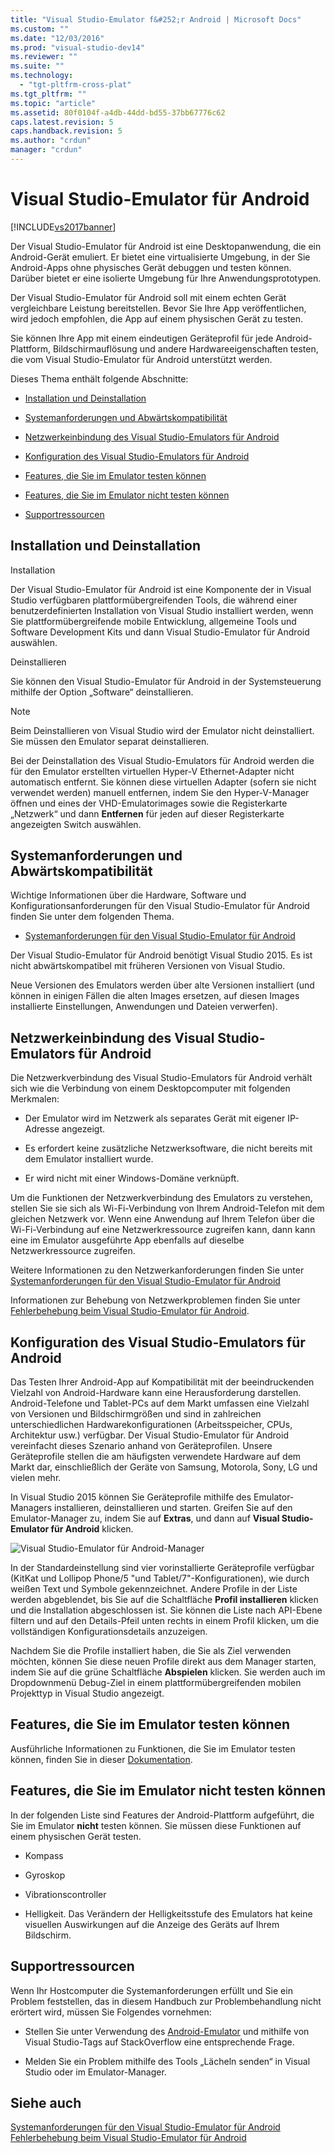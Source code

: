 ```yaml
---
title: "Visual Studio-Emulator f&#252;r Android | Microsoft Docs"
ms.custom: ""
ms.date: "12/03/2016"
ms.prod: "visual-studio-dev14"
ms.reviewer: ""
ms.suite: ""
ms.technology: 
  - "tgt-pltfrm-cross-plat"
ms.tgt_pltfrm: ""
ms.topic: "article"
ms.assetid: 80f0104f-a4db-44dd-bd55-37bb67776c62
caps.latest.revision: 5
caps.handback.revision: 5
ms.author: "crdun"
manager: "crdun"
---
```

# Visual Studio-Emulator f&#252;r Android
[!INCLUDE[vs2017banner](../code-quality/includes/vs2017banner.md)]

Der Visual Studio\-Emulator für Android ist eine Desktopanwendung, die ein Android\-Gerät emuliert.  Er bietet eine virtualisierte Umgebung, in der Sie Android\-Apps ohne physisches Gerät debuggen und testen können.  Darüber bietet er eine isolierte Umgebung für Ihre Anwendungsprototypen.  
  
 Der Visual Studio\-Emulator für Android soll mit einem echten Gerät vergleichbare Leistung bereitstellen.  Bevor Sie Ihre App veröffentlichen, wird jedoch empfohlen, die App auf einem physischen Gerät zu testen.  
  
 Sie können Ihre App mit einem eindeutigen Geräteprofil für jede Android\-Plattform, Bildschirmauflösung und andere Hardwareeigenschaften testen, die vom Visual Studio\-Emulator für Android unterstützt werden.  
  
 Dieses Thema enthält folgende Abschnitte:  
  
-   [Installation und Deinstallation](#Installing)  
  
-   [Systemanforderungen und Abwärtskompatibilität](#Requirements)  
  
-   [Netzwerkeinbindung des Visual Studio-Emulators für Android](#Networking)  
  
-   [Konfiguration des Visual Studio-Emulators für Android](#Configuring)  
  
-   [Features, die Sie im Emulator testen können](#FeaturesTest)  
  
-   [Features, die Sie im Emulator nicht testen können](#FeaturesNonTest)  
  
-   [Supportressourcen](#Support)  
  
##  <a name="Installing"></a> Installation und Deinstallation  
 Installation  
  
 Der Visual Studio\-Emulator für Android ist eine Komponente der in Visual Studio verfügbaren plattformübergreifenden Tools, die während einer benutzerdefinierten Installation von Visual Studio installiert werden, wenn Sie plattformübergreifende mobile Entwicklung, allgemeine Tools und Software Development Kits und dann Visual Studio\-Emulator für Android auswählen.  
  
 Deinstallieren  
  
 Sie können den Visual Studio\-Emulator für Android in der Systemsteuerung mithilfe der Option „Software“ deinstallieren.  
  
> [!NOTE]
>  Beim Deinstallieren von Visual Studio wird der Emulator nicht deinstalliert.  Sie müssen den Emulator separat deinstallieren.  
  
 Bei der Deinstallation des Visual Studio\-Emulators für Android werden die für den Emulator erstellten virtuellen Hyper\-V Ethernet\-Adapter nicht automatisch entfernt.  Sie können diese virtuellen Adapter \(sofern sie nicht verwendet werden\) manuell entfernen, indem Sie den Hyper\-V\-Manager öffnen und eines der VHD\-Emulatorimages sowie die Registerkarte „Netzwerk“ und dann **Entfernen** für jeden auf dieser Registerkarte angezeigten Switch auswählen.  
  
##  <a name="Requirements"></a> Systemanforderungen und Abwärtskompatibilität  
 Wichtige Informationen über die Hardware, Software und Konfigurationsanforderungen für den Visual Studio\-Emulator für Android finden Sie unter dem folgenden Thema.  
  
-   [Systemanforderungen für den Visual Studio\-Emulator für Android](../cross-platform/system-requirements-for-the-visual-studio-emulator-for-android.md)  
  
 Der Visual Studio\-Emulator für Android benötigt Visual Studio 2015. Es ist nicht abwärtskompatibel mit früheren Versionen von Visual Studio.  
  
 Neue Versionen des Emulators werden über alte Versionen installiert \(und können in einigen Fällen die alten Images ersetzen, auf diesen Images installierte Einstellungen, Anwendungen und Dateien verwerfen\).  
  
##  <a name="Networking"></a> Netzwerkeinbindung des Visual Studio\-Emulators für Android  
 Die Netzwerkverbindung des Visual Studio\-Emulators für Android verhält sich wie die Verbindung von einem Desktopcomputer mit folgenden Merkmalen:  
  
-   Der Emulator wird im Netzwerk als separates Gerät mit eigener IP\-Adresse angezeigt.  
  
-   Es erfordert keine zusätzliche Netzwerksoftware, die nicht bereits mit dem Emulator installiert wurde.  
  
-   Er wird nicht mit einer Windows\-Domäne verknüpft.  
  
 Um die Funktionen der Netzwerkverbindung des Emulators zu verstehen, stellen Sie sie sich als Wi\-Fi\-Verbindung von Ihrem Android\-Telefon mit dem gleichen Netzwerk vor.  Wenn eine Anwendung auf Ihrem Telefon über die Wi\-Fi\-Verbindung auf eine Netzwerkressource zugreifen kann, dann kann eine im Emulator ausgeführte App ebenfalls auf dieselbe Netzwerkressource zugreifen.  
  
 Weitere Informationen zu den Netzwerkanforderungen finden Sie unter [Systemanforderungen für den Visual Studio\-Emulator für Android](../cross-platform/system-requirements-for-the-visual-studio-emulator-for-android.md)  
  
 Informationen zur Behebung von Netzwerkproblemen finden Sie unter [Fehlerbehebung beim Visual Studio\-Emulator für Android](../cross-platform/troubleshooting-the-visual-studio-emulator-for-android.md).  
  
##  <a name="Configuring"></a> Konfiguration des Visual Studio\-Emulators für Android  
 Das Testen Ihrer Android\-App auf Kompatibilität mit der beeindruckenden Vielzahl von Android\-Hardware kann eine Herausforderung darstellen.  Android\-Telefone und Tablet\-PCs auf dem Markt umfassen eine Vielzahl von Versionen und Bildschirmgrößen und sind in zahlreichen unterschiedlichen Hardwarekonfigurationen \(Arbeitsspeicher, CPUs, Architektur usw.\) verfügbar.  Der Visual Studio\-Emulator für Android vereinfacht dieses Szenario anhand von Geräteprofilen.  Unsere Geräteprofile stellen die am häufigsten verwendete Hardware auf dem Markt dar, einschließlich der Geräte von Samsung, Motorola, Sony, LG und vielen mehr.  
  
 In Visual Studio 2015 können Sie Geräteprofile mithilfe des Emulator\-Managers installieren, deinstallieren und starten.  Greifen Sie auf den Emulator\-Manager zu, indem Sie auf **Extras**, und dann auf **Visual Studio\-Emulator für Android** klicken.  
  
 ![Visual Studio&#45;Emulator für Android&#45;Manager](../cross-platform/media/android_emu_manager.png "Android\_Emu\_Manager")  
  
 In der Standardeinstellung sind vier vorinstallierte Geräteprofile verfügbar \(KitKat und Lollipop Phone\/5 "und Tablet\/7"\-Konfigurationen\), wie durch weißen Text und Symbole gekennzeichnet.  Andere Profile in der Liste werden abgeblendet, bis Sie auf die Schaltfläche **Profil installieren** klicken und die Installation abgeschlossen ist.  Sie können die Liste nach API\-Ebene filtern und auf den Details\-Pfeil unten rechts in einem Profil klicken, um die vollständigen Konfigurationsdetails anzuzeigen.  
  
 Nachdem Sie die Profile installiert haben, die Sie als Ziel verwenden möchten, können Sie diese neuen Profile direkt aus dem Manager starten, indem Sie auf die grüne Schaltfläche **Abspielen** klicken.  Sie werden auch im Dropdownmenü Debug\-Ziel in einem plattformübergreifenden mobilen Projekttyp in Visual Studio angezeigt.  
  
##  <a name="FeaturesTest"></a> Features, die Sie im Emulator testen können  
 Ausführliche Informationen zu Funktionen, die Sie im Emulator testen können, finden Sie in dieser [Dokumentation](http://blogs.msdn.com/b/visualstudioalm/archive/2014/11/12/introducing-visual-studio-s-emulator-for-android.aspx).  
  
##  <a name="FeaturesNonTest"></a> Features, die Sie im Emulator nicht testen können  
 In der folgenden Liste sind Features der Android\-Plattform aufgeführt, die Sie im Emulator **nicht** testen können.  Sie müssen diese Funktionen auf einem physischen Gerät testen.  
  
-   Kompass  
  
-   Gyroskop  
  
-   Vibrationscontroller  
  
-   Helligkeit.  Das Verändern der Helligkeitsstufe des Emulators hat keine visuellen Auswirkungen auf die Anzeige des Geräts auf Ihrem Bildschirm.  
  
##  <a name="Support"></a> Supportressourcen  
 Wenn Ihr Hostcomputer die Systemanforderungen erfüllt und Sie ein Problem feststellen, das in diesem Handbuch zur Problembehandlung nicht erörtert wird, müssen Sie Folgendes vornehmen:  
  
-   Stellen Sie unter Verwendung des [Android\-Emulator](http://stackoverflow.com/questions/tagged/android-emulator) und mithilfe von Visual Studio\-Tags auf StackOverflow eine entsprechende Frage.  
  
-   Melden Sie ein Problem mithilfe des Tools „Lächeln senden“ in Visual Studio oder im Emulator\-Manager.  
  
## Siehe auch  
 [Systemanforderungen für den Visual Studio\-Emulator für Android](../cross-platform/system-requirements-for-the-visual-studio-emulator-for-android.md)   
 [Fehlerbehebung beim Visual Studio\-Emulator für Android](../cross-platform/troubleshooting-the-visual-studio-emulator-for-android.md)